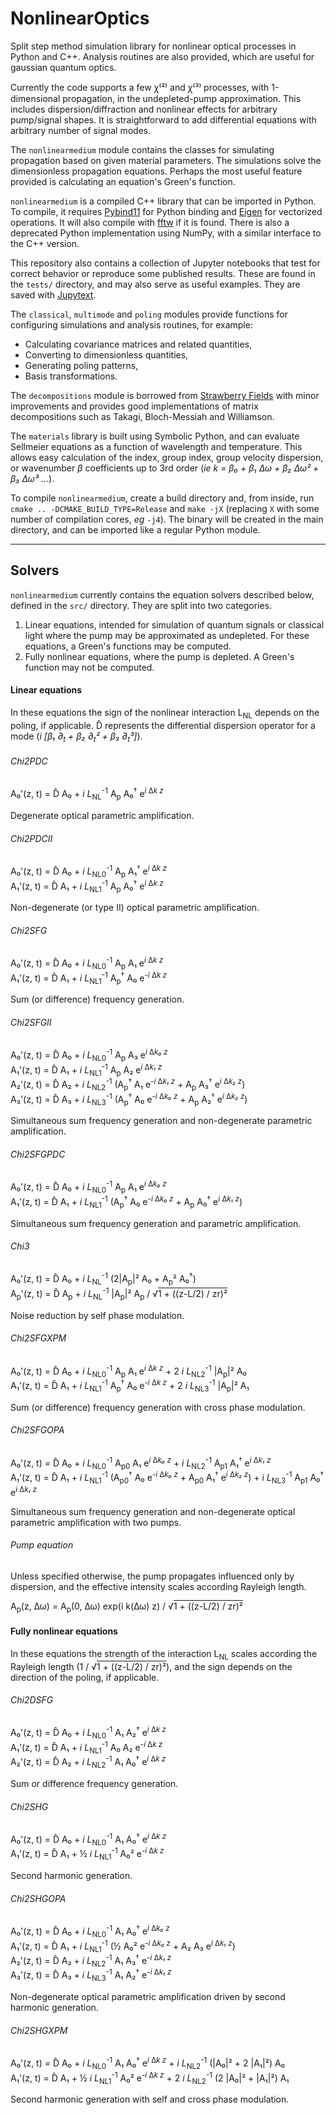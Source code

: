 # NonlinearOptics

Split step method simulation library for nonlinear optical processes in Python and C++.
Analysis routines are also provided, which are useful for gaussian quantum optics.

Currently the code supports a few &#43859;&#8317;&#178;&#8318; and &#43859;&#8317;&#179;&#8318; processes, with 1-dimensional propagation, in the undepleted-pump approximation.
This includes dispersion/diffraction and nonlinear effects for arbitrary pump/signal shapes.
It is straightforward to add differential equations with arbitrary number of signal modes.

The `nonlinearmedium` module contains the classes for simulating propagation based on given material parameters.
The simulations solve the dimensionless propagation equations.
Perhaps the most useful feature provided is calculating an equation's Green's function.

`nonlinearmedium` is a compiled C++ library that can be imported in Python.
To compile, it requires [Pybind11](https://pybind11.readthedocs.io/en/master/) for Python binding and [Eigen](http://eigen.tuxfamily.org/) for vectorized operations.
It will also compile with [fftw](http://www.fftw.org/) if it is found.
There is also a deprecated Python implementation using NumPy, with a similar interface to the C++ version.

This repository also contains a collection of Jupyter notebooks that test for correct behavior or reproduce some published results.
These are found in the `tests/` directory, and may also serve as useful examples.
They are saved with [Jupytext](https://jupytext.readthedocs.io/en/latest/).

The `classical`, `multimode` and `poling` modules provide functions for configuring simulations and analysis routines, for example:
- Calculating covariance matrices and related quantities,
- Converting to dimensionless quantities,
- Generating poling patterns,
- Basis transformations.

The `decompositions` module is borrowed from [Strawberry Fields](https://strawberryfields.readthedocs.io/) with minor improvements and provides good implementations of matrix decompositions such as Takagi, Bloch-Messiah and Williamson.

The `materials` library is built using Symbolic Python, and can evaluate Sellmeier equations as a function of wavelength and temperature.
This allows easy calculation of the index, group index, group velocity dispersion, or wavenumber *&#946;* coefficients up to 3rd order
(*ie k = &#946;&#8320; + &#946;&#8321; &#916;&#969; + &#946;&#8322; &#916;&#969;&#178; + &#946;&#8323; &#916;&#969;&#179; &#8230;*).

To compile `nonlinearmedium`, create a build directory and, from inside, run `cmake .. -DCMAKE_BUILD_TYPE=Release` and `make -jX` (replacing `X` with some number of compilation cores, *eg* `-j4`).
The binary will be created in the main directory, and can be imported like a regular Python module.


---
## Solvers

`nonlinearmedium` currently contains the equation solvers described below, defined in the `src/` directory.
They are split into two categories.
1) Linear equations, intended for simulation of quantum signals or classical light where the pump may be approximated as undepleted.
   For these equations, a Green's functions may be computed.
2) Fully nonlinear equations, where the pump is depleted.
   A Green's function may not be computed.

#### Linear equations

In these equations the sign of the nonlinear interaction L<sub>NL</sub> depends on the poling, if applicable.
D&#770; represents the differential dispersion operator for a mode
(*i [&beta;&#8321; &part;<sub>t</sub> + &beta;&#8322; &part;<sub>t</sub>&#178; + &beta;&#8323; &part;<sub>t</sub>&#179;]*).

###### Chi2PDC

<span>
A&#8320;'(z, t) = D&#770; A&#8320; +
<i>i L</i><sub>NL</sub><sup>-1</sup> A<sub>p</sub> A&#8320;<sup>&#8224;</sup>
e<sup><i>i</i> &#916;<i>k z</i></sup>
</span>

Degenerate optical parametric amplification.

###### Chi2PDCII
<span>
A&#8320;'(z, t) = D&#770; A&#8320; +
<i>i L</i><sub>NL0</sub><sup>-1</sup> A<sub>p</sub> A&#8321;<sup>&#8224;</sup>
e<sup><i>i</i> &#916;<i>k z</i></sup>
<br>
A&#8321;'(z, t) = D&#770; A&#8321; +
<i>i L</i><sub>NL1</sub><sup>-1</sup> A<sub>p</sub> A&#8320;<sup>&#8224;</sup>
e<sup><i>i</i> &#916;<i>k z</i></sup>
</span>

Non-degenerate (or type II) optical parametric amplification.

###### Chi2SFG
<span>
A&#8320;'(z, t) = D&#770; A&#8320; +
<i>i L</i><sub>NL0</sub><sup>-1</sup> A<sub>p</sub> A&#8321;
e<sup><i>i</i> &#916;<i>k z</i></sup>
<br>
A&#8321;'(z, t) = D&#770; A&#8321; +
<i>i L</i><sub>NL1</sub><sup>-1</sup> A<sub>p</sub><sup>&#8224;</sup> A&#8320;
e<sup>-<i>i</i> &#916;<i>k z</i></sup>
</span>

Sum (or difference) frequency generation.

###### Chi2SFGII
<span>
A&#8320;'(z, t) = D&#770; A&#8320; +
<i>i L</i><sub>NL0</sub><sup>-1</sup> A<sub>p</sub> A&#8323;
e<sup><i>i</i> &#916;<i>k&#8320; z</i></sup>
<br>
A&#8321;'(z, t) = D&#770; A&#8321; +
<i>i L</i><sub>NL1</sub><sup>-1</sup> A<sub>p</sub> A&#8322;
e<sup><i>i</i> &#916;<i>k&#8321; z</i></sup>
<br>
A&#8322;'(z, t) = D&#770; A&#8322; + <i>i L</i><sub>NL2</sub><sup>-1</sup>
(A<sub>p</sub><sup>&#8224;</sup> A&#8321; e<sup>-<i>i</i> &#916;<i>k&#8321; z</i></sup> +
 A<sub>p</sub> A&#8323;<sup>&#8224;</sup> e<sup><i>i</i> &#916;<i>k&#8322; z</i></sup>)
<br>
A&#8323;'(z, t) = D&#770; A&#8323; + <i>i L</i><sub>NL3</sub><sup>-1</sup>
(A<sub>p</sub><sup>&#8224;</sup> A&#8320; e<sup>-<i>i</i> &#916;<i>k&#8320; z</i></sup> +
 A<sub>p</sub> A&#8322;<sup>&#8224;</sup> e<sup><i>i</i> &#916;<i>k&#8322; z</i></sup>)
</span>


Simultaneous sum frequency generation and non-degenerate parametric amplification.

###### Chi2SFGPDC
<span>
A&#8320;'(z, t) = D&#770; A&#8320; +
<i>i L</i><sub>NL0</sub><sup>-1</sup> A<sub>p</sub> A&#8321;
e<sup><i>i</i> &#916;<i>k&#8320; z</i></sup>
<br>
A&#8321;'(z, t) = D&#770; A&#8321; + 
<i>i L</i><sub>NL1</sub><sup>-1</sup>
(A<sub>p</sub><sup>&#8224;</sup> A&#8320; e<sup>-<i>i</i> &#916;<i>k&#8320; z</i></sup> +
 A<sub>p</sub> A&#8320;<sup>&#8224;</sup> e<sup><i>i</i> &#916;<i>k&#8321; z</i></sup>)
</span>

Simultaneous sum frequency generation and parametric amplification.

###### Chi3
<span>
A&#8320;'(z, t) = D&#770; A&#8320; +
<i>i L</i><sub>NL</sub><sup>-1</sup>
(2|A<sub>p</sub>|&#178; A&#8320; +
 A<sub>p</sub>&#178; A&#8320;<sup>&#8224;</sup>)
<br>
A<sub>p</sub>'(z, t) = D&#770; A<sub>p</sub> +
<i>i L</i><sub>NL</sub><sup>-1</sup> |A<sub>p</sub>|&#178; A<sub>p</sub> /
&radic;<span style="text-decoration:overline;">1 + ((z-L/2) / zr)&#178;</span>
</span>

Noise reduction by self phase modulation.

###### Chi2SFGXPM
<span>
A&#8320;'(z, t) = D&#770; A&#8320; +
<i>i L</i><sub>NL0</sub><sup>-1</sup> A<sub>p</sub> A&#8321;
e<sup><i>i</i> &#916;<i>k z</i></sup>
+ 2 <i>i L</i><sub>NL2</sub><sup>-1</sup> |A<sub>p</sub>|&#178; A&#8320;
<br>
A&#8321;'(z, t) = D&#770; A&#8321; +
<i>i L</i><sub>NL1</sub><sup>-1</sup> A<sub>p</sub><sup>&#8224;</sup> A&#8320;
e<sup>-<i>i</i> &#916;<i>k z</i></sup>
+ 2 <i>i L</i><sub>NL3</sub><sup>-1</sup> |A<sub>p</sub>|&#178; A&#8321;
</span>

Sum (or difference) frequency generation with cross phase modulation.

###### Chi2SFGOPA
<span>
A&#8320;'(z, t) = D&#770; A&#8320; +
<i>i L</i><sub>NL0</sub><sup>-1</sup> A<sub>p0</sub> A&#8321;
e<sup><i>i</i> &#916;<i>k&#8320; z</i></sup> +
<i>i L</i><sub>NL2</sub><sup>-1</sup> A<sub>p1</sub> A&#8321;<sup>&#8224;</sup>
e<sup><i>i</i> &#916;<i>k&#8321; z</i></sup>
<br>
A&#8321;'(z, t) = D&#770; A&#8321; + 
<i>i L</i><sub>NL1</sub><sup>-1</sup>
(A<sub>p0</sub><sup>&#8224;</sup> A&#8320; e<sup>-<i>i</i> &#916;<i>k&#8320; z</i></sup> +
 A<sub>p0</sub> A&#8321;<sup>&#8224;</sup> e<sup><i>i</i> &#916;<i>k&#8322; z</i></sup>) +
<i>i L</i><sub>NL3</sub><sup>-1</sup> A<sub>p1</sub> A&#8320;<sup>&#8224;</sup>
e<sup><i>i</i> &#916;<i>k&#8321; z</i></sup>
</span>

Simultaneous sum frequency generation and non-degenerate optical parametric amplification with two pumps.

###### Pump equation
Unless specified otherwise, the pump propagates influenced only by dispersion, and the effective intensity scales according Rayleigh length.

<span>
A<sub>p</sub>(z, &#916;&#969;) = A<sub>p</sub>(0, &#916;&#969;) exp(i k(&#916;&#969;) z) /
&radic;<span style="text-decoration:overline;">1 + ((z-L/2) / zr)&#178;</span>
</span>


#### Fully nonlinear equations

In these equations the strength of the interaction L<sub>NL</sub> scales according the Rayleigh length
(1 / &radic;<span style="text-decoration:overline;">1 + ((z-L/2) / zr)&#178;</span>),
and the sign depends on the direction of the poling, if applicable.

###### Chi2DSFG
<span>
A&#8320;'(z, t) = D&#770; A&#8320; +
<i>i L</i><sub>NL0</sub><sup>-1</sup> A&#8321; A&#8322;<sup>&#8224;</sup>
e<sup><i>i</i> &#916;<i>k z</i></sup>
<br>
A&#8321;'(z, t) = D&#770; A&#8321; +
<i>i L</i><sub>NL1</sub><sup>-1</sup> A&#8320; A&#8322;
e<sup>-<i>i</i> &#916;<i>k z</i></sup>
<br>
A&#8322;'(z, t) = D&#770; A&#8322; +
<i>i L</i><sub>NL2</sub><sup>-1</sup> A&#8321; A&#8320<sup>&#8224;</sup>
e<sup><i>i</i> &#916;<i>k z</i></sup>
</span>

Sum or difference frequency generation.

###### Chi2SHG
<span>
A&#8320;'(z, t) = D&#770; A&#8320; +
<i>i L</i><sub>NL0</sub><sup>-1</sup> A&#8321; A&#8320;<sup>&#8224;</sup>
e<sup><i>i</i> &#916;<i>k z</i></sup>
<br>
A&#8321;'(z, t) = D&#770; A&#8321; +
&frac12 <i>i L</i><sub>NL1</sub><sup>-1</sup> A&#8320;&#178;
e<sup>-<i>i</i> &#916;<i>k z</i></sup>
</span>

Second harmonic generation.

###### Chi2SHGOPA
<span>
A&#8320;'(z, t) = D&#770; A&#8320; +
<i>i L</i><sub>NL0</sub><sup>-1</sup> A&#8321; A&#8320;<sup>&#8224;</sup>
e<sup><i>i</i> &#916;<i>k&#8320; z</i></sup>
<br>
A&#8321;'(z, t) = D&#770; A&#8321; + <i>i L</i><sub>NL1</sub><sup>-1</sup>
(&frac12 A&#8320;&#178; e<sup>-<i>i</i> &#916;<i>k&#8320; z</i></sup> +
 A&#8322; A&#8323; e<sup><i>i</i> &#916;<i>k&#8321; z</i></sup>)
<br>
A&#8322;'(z, t) = D&#770; A&#8322; +
<i>i L</i><sub>NL2</sub><sup>-1</sup> A&#8321; A&#8323<sup>&#8224;</sup>
e<sup>-<i>i</i> &#916;<i>k&#8321; z</i></sup>
<br>
A&#8323;'(z, t) = D&#770; A&#8323; +
<i>i L</i><sub>NL3</sub><sup>-1</sup> A&#8321; A&#8322<sup>&#8224;</sup>
e<sup>-<i>i</i> &#916;<i>k&#8321; z</i></sup>
</span>

Non-degenerate optical parametric amplification driven by second harmonic generation.

###### Chi2SHGXPM
<span>
A&#8320;'(z, t) = D&#770; A&#8320; +
<i>i L</i><sub>NL0</sub><sup>-1</sup> A&#8321; A&#8320;<sup>&#8224;</sup>
e<sup><i>i</i> &#916;<i>k z</i></sup>
+ <i>i L</i><sub>NL2</sub><sup>-1</sup> (|A&#8320;|&#178; + 2 |A&#8321;|&#178;) A&#8320;
<br>
A&#8321;'(z, t) = D&#770; A&#8321; +
&frac12 <i>i L</i><sub>NL1</sub><sup>-1</sup> A&#8320;&#178;
e<sup>-<i>i</i> &#916;<i>k z</i></sup>
+ 2 <i>i L</i><sub>NL2</sub><sup>-1</sup> (2 |A&#8320;|&#178; + |A&#8321;|&#178;) A&#8321;
</span>

Second harmonic generation with self and cross phase modulation.
